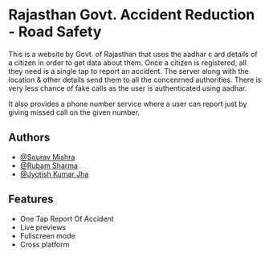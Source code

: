 
# Rajasthan Govt. Accident Reduction - Road Safety

This is a website by Govt. of Rajasthan that uses the aadhar c ard details of a citizen in order to get data about them. Once a citizen is registered, all they need is a single tap to report an accident. The server along with the location & other details send them to all the concenrned authorities. There is very less chance of fake calls as the user is authenticated using aadhar. 

It also provides a phone number service where a user can report just by giving missed call on the given number.


## Authors

- [@Sourav Mishra](https://www.instagram.com/souravvmishra_/)
- [@Rubam Sharma](https://www.instagram.com/rubam_sharma_013/)
- [@Jyotish Kumar Jha](https://www.instagram.com/jyotish.jha.7330/)


## Features

- One Tap Report Of Accident
- Live previews
- Fullscreen mode
- Cross platform

